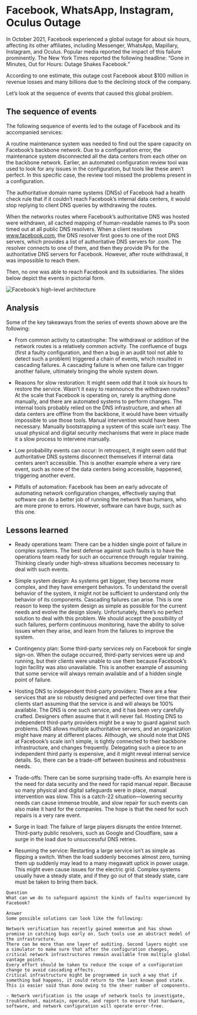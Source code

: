 # Facebook, WhatsApp, Instagram, Oculus Outage
In October 2021, Facebook experienced a global outage for about six hours, affecting its other affiliates, including Messenger, WhatsApp, Mapillary, Instagram, and Oculus. Popular media reported the impact of this failure prominently. The New York Times reported the following headline: “Gone in Minutes, Out for Hours: Outage Shakes Facebook.”

According to one estimate, this outage cost Facebook about $100 million in revenue losses and many billions due to the declining stock of the company.

Let’s look at the sequence of events that caused this global problem.
## The sequence of events
The following sequence of events led to the outage of Facebook and its accompanied services:

A routine maintenance system was needed to find out the spare capacity on Facebook’s backbone network.
Due to a configuration error, the maintenance system disconnected all the data centers from each other on the backbone network. Earlier, an automated configuration review tool was used to look for any issues in the configuration, but tools like these aren’t perfect. In this specific case, the review tool missed the problems present in a configuration.

The authoritative domain name systems (DNSs) of Facebook had a health check rule that if it couldn’t reach Facebook’s internal data centers, it would stop replying to client DNS queries by withdrawing the routes.

When the networks routes where Facebook’s authoritative DNS was hosted were withdrawn, all cached mapping of human-readable names to IPs soon timed out at all public DNS resolvers. When a client resolves www.facebook.com, the DNS resolver first goes to one of the root DNS servers, which provides a list of authoritative DNS servers for .com. The resolver connects to one of them, and then they provide IPs for the authoritative DNS servers for Facebook. However, after route withdrawal, it was impossible to reach them.

Then, no one was able to reach Facebook and its subsidiaries.
The slides below depict the events in pictorial form.

![Facebook’s high-level architecture](./arch)

## Analysis
Some of the key takeaways from the series of events shown above are the following:

- From common activity to catastrophe: The withdrawal or addition of the network routes is a relatively common activity. The confluence of bugs (first a faulty configuration, and then a bug in an audit tool not able to detect such a problem) triggered a chain of events, which resulted in cascading failures. A cascading failure is when one failure can trigger another failure, ultimately bringing the whole system down.

- Reasons for slow restoration: It might seem odd that it took six hours to restore the service. Wasn’t it easy to reannounce the withdrawn routes? At the scale that Facebook is operating on, rarely is anything done manually, and there are automated systems to perform changes. The internal tools probably relied on the DNS infrastructure, and when all data centers are offline from the backbone, it would have been virtually impossible to use those tools. Manual intervention would have been necessary. Manually bootstrapping a system of this scale isn’t easy. The usual physical and digital security mechanisms that were in place made it a slow process to intervene manually.

- Low probability events can occur: In retrospect, it might seem odd that authoritative DNS systems disconnect themselves if internal data centers aren’t accessible. This is another example where a very rare event, such as none of the data centers being accessible, happened, triggering another event.

- Pitfalls of automation: Facebook has been an early advocate of automating network configuration changes, effectively saying that software can do a better job of running the network than humans, who are more prone to errors. However, software can have bugs, such as this one.


## Lessons learned

- Ready operations team: There can be a hidden single point of failure in complex systems. The best defense against such faults is to have the operations team ready for such an occurrence through regular training. Thinking clearly under high-stress situations becomes necessary to deal with such events.

- Simple system design: As systems get bigger, they become more complex, and they have emergent behaviors. To understand the overall behavior of the system, it might not be sufficient to understand only the behavior of its components. Cascading failures can arise. This is one reason to keep the system design as simple as possible for the current needs and evolve the design slowly. Unfortunately, there’s no perfect solution to deal with this problem. We should accept the possibility of such failures, perform continuous monitoring, have the ability to solve issues when they arise, and learn from the failures to improve the system.

- Contingency plan: Some third-party services rely on Facebook for single sign-on. When the outage occurred, third-party services were up and running, but their clients were unable to use them because Facebook’s login facility was also unavailable. This is another example of assuming that some service will always remain available and of a hidden single point of failure.

- Hosting DNS to independent third-party providers: There are a few services that are so robustly designed and perfected over time that their clients start assuming that the service is and will always be 100% available. The DNS is one such service, and it has been very carefully crafted. Designers often assume that it will never fail. Hosting DNS to independent third-party providers might be a way to guard against such problems. DNS allows multiple authoritative servers, and an organization might have many at different places. Although, we should note that DNS at Facebook’s scale isn’t simple, is tightly connected to their backbone infrastructure, and changes frequently. Delegating such a piece to an independent third party is expensive, and it might reveal internal service details. So, there can be a trade-off between business and robustness needs.

- Trade-offs: There can be some surprising trade-offs. An example here is the need for data security and the need for rapid manual repair. Because so many physical and digital safeguards were in place, manual intervention was slow. This is a catch-22 situation—lowering security needs can cause immense trouble, and slow repair for such events can also make it hard for the companies. The hope is that the need for such repairs is a very rare event.

- Surge in load: The failure of large players disrupts the entire Internet. Third-party public resolvers, such as Google and Cloudflare, saw a surge in the load due to unsuccessful DNS retries.

- Resuming the service: Restarting a large service isn’t as simple as flipping a switch. When the load suddenly becomes almost zero, turning them up suddenly may lead to a many megawatt uptick in power usage. This might even cause issues for the electric grid. Complex systems usually have a steady state, and if they go out of that steady state, care must be taken to bring them back.

```
Question
What can we do to safeguard against the kinds of faults experienced by Facebook?

Answer
Some possible solutions can look like the following:

Network verification has recently gained momentum and has shown promise in catching bugs early on. Such tools use an abstract model of the infrastructure.
There can be more than one layer of auditing. Second layers might use a simulator to make sure that after the configuration changes, critical network infrastructures remain available from multiple global vantage points.
Every effort should be taken to reduce the scope of a configuration change to avoid cascading effects.
Critical infrastructure might be programmed in such a way that if something bad happens, it could return to the last known good state. This is easier said than done owing to the sheer number of components.

- Network verification is the usage of network tools to investigate, troubleshoot, maintain, operate, and report to ensure that hardware, software, and network configuration will operate error-free.

```

